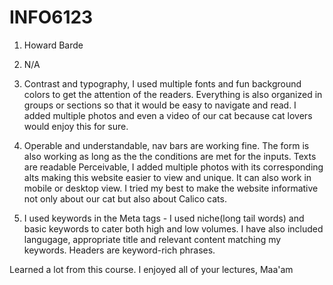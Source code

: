 # INFO6123
1. Howard Barde
2. N/A
3. Contrast and typography, I used multiple fonts and fun background colors to get the attention of the readers. Everything is also organized in groups or sections so that it would be easy to navigate and read. I added multiple photos and even a video of our cat because cat lovers would enjoy this for sure.

4. Operable and understandable, nav bars are working fine. The form is also working as long as the the conditions are met for the inputs. Texts are readable Perceivable, I added multiple photos with its corresponding alts making this website easier to view and unique. It can also work in mobile or desktop view. I tried my best to make the website informative not only about our cat but also about Calico cats.

5. I used keywords in the Meta tags - I used niche(long tail words) and basic keywords to cater both high and low volumes. I have also included langugage, appropriate title and relevant content matching my keywords. Headers are keyword-rich phrases. 

Learned a lot from this course. I enjoyed all of your lectures, Maa'am